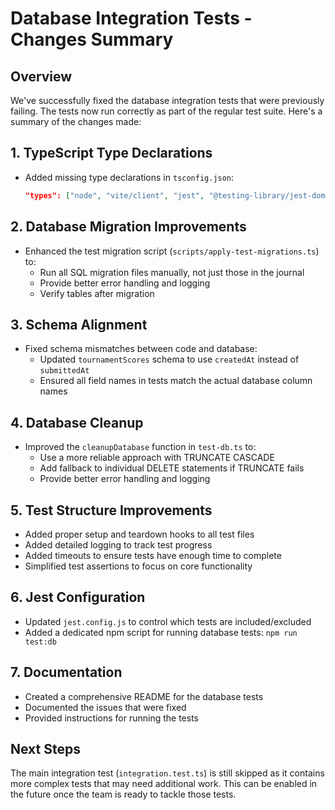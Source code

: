 # Database Integration Tests - Changes Summary

## Overview

We've successfully fixed the database integration tests that were previously failing. The tests now run correctly as part of the regular test suite. Here's a summary of the changes made:

## 1. TypeScript Type Declarations

- Added missing type declarations in `tsconfig.json`:
  ```json
  "types": ["node", "vite/client", "jest", "@testing-library/jest-dom", "pg", "drizzle-orm"]
  ```

## 2. Database Migration Improvements

- Enhanced the test migration script (`scripts/apply-test-migrations.ts`) to:
  - Run all SQL migration files manually, not just those in the journal
  - Provide better error handling and logging
  - Verify tables after migration

## 3. Schema Alignment

- Fixed schema mismatches between code and database:
  - Updated `tournamentScores` schema to use `createdAt` instead of `submittedAt`
  - Ensured all field names in tests match the actual database column names

## 4. Database Cleanup

- Improved the `cleanupDatabase` function in `test-db.ts` to:
  - Use a more reliable approach with TRUNCATE CASCADE
  - Add fallback to individual DELETE statements if TRUNCATE fails
  - Provide better error handling and logging

## 5. Test Structure Improvements

- Added proper setup and teardown hooks to all test files
- Added detailed logging to track test progress
- Added timeouts to ensure tests have enough time to complete
- Simplified test assertions to focus on core functionality

## 6. Jest Configuration

- Updated `jest.config.js` to control which tests are included/excluded
- Added a dedicated npm script for running database tests: `npm run test:db`

## 7. Documentation

- Created a comprehensive README for the database tests
- Documented the issues that were fixed
- Provided instructions for running the tests

## Next Steps

The main integration test (`integration.test.ts`) is still skipped as it contains more complex tests that may need additional work. This can be enabled in the future once the team is ready to tackle those tests. 